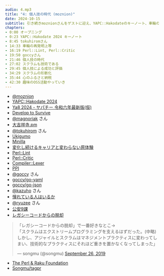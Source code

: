 ```yaml
---
audio: 4.mp3
title: "4: 個人技の時代 (moznion)"
date: 2024-10-15
subtitle: 引き続きmoznionさんをゲストに迎え、YAPC::Hakodateのキーノート、車輪の再発明、個人技、心にふるさと納税などについてお話しました。
chapters:
- 0:00 オープニング
- 0:23 YAPC::Hakodate 2024 キーノート
- 8:45 tokuhiromさん
- 14:33 車輪の再発明上等
- 16:19 Perl::Lint, Perl::Critic
- 19:50 goccyさん
- 21:46 個人技の時代
- 27:02 スクラムも技術である
- 29:45 個人技による成功と評価
- 34:29 スクラムの形骸化
- 35:44 心のふるさと納税
- 42:30 趣味のOSS活動やっていき
---
```


- [@moznion](https://twitter.com/moznion)
- [YAPC::Hakodate 2024](https://yapcasia.org/2024hakodate/)
- [Ya8 2024 - ヤパチー 令和六年最新版(仮)](https://github.com/hachiojipm/ya8-2024)
- [Develop to Survive](https://speakerdeck.com/moznion/develop-to-survive-yapc-hakodate-2024-keynote)
- [@magnoriak](https://twitter.com/magnoria_k_) さん
- [大吉祥寺.pm](https://kichijojipm.connpass.com/event/314917/)
- [@tokuhirom](https://twitter.com/tokuhirom) さん
- [Ukigumo](https://github.com/ukigumo)
- [Minilla](https://metacpan.org/pod/Minilla)
- [変化し続けるキャリアと変わらない原体験](https://junkyard.song.mu/slides/yapc-japan-online-2022/#0)
- [Perl::Lint](https://metacpan.org/pod/Perl::Lint)
- [Perl::Critic](https://metacpan.org/pod/Perl::Critic)
- [Compiler::Lexer](https://metacpan.org/pod/Compiler::Lexer)
- [PPI](https://metacpan.org/pod/PPI)
- [@goccy](https://twitter.com/goccy54) さん
- [goccy/go-yaml](https://github.com/goccy/go-yaml)
- [goccy/go-json](https://github.com/goccy/go-json)
- [@kazuho](https://twitter.com/kazuho) さん
- [憧れている人はいるか](https://konifar-zatsu.hatenadiary.jp/entry/2024/09/27/014657)
- [@ryuzee](https://twitter.com/ryuzee) さん
- [公安9課](https://ja.wikipedia.org/wiki/%E5%85%AC%E5%AE%899%E8%AA%B2)
- [レガシーコードからの脱却](https://www.oreilly.co.jp//books/9784873118864/)

<blockquote class="twitter-tweet"><p lang="ja" dir="ltr">「レガシーコードからの脱却」で一番好きなとこ→<br>「スクラムはエクストリームプログラミングを支えるはずだった。(中略) しかし、アジャイルとスクラムはマネジメントプラクティスに変わってしまい、技術的なプラクティスにそれほど重きを置かなくなってしまった」</p>&mdash; songmu (@songmu) <a href="https://twitter.com/songmu/status/1177181239175892992?ref_src=twsrc%5Etfw">September 26, 2019</a></blockquote> <script async src="https://platform.twitter.com/widgets.js" charset="utf-8"></script>

- [The Perl & Raku Foundation](https://www.perlfoundation.org/)
- [Songmu/tagpr](https://github.com/Songmu/tagpr)
